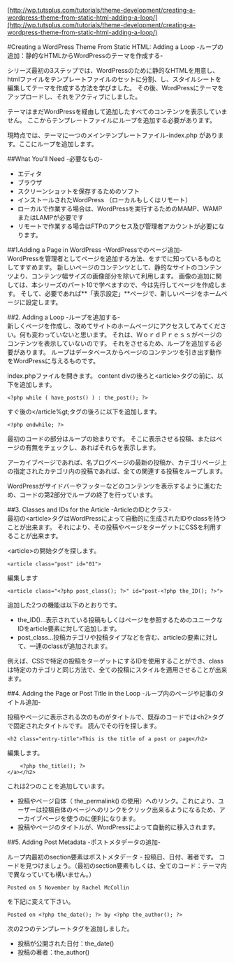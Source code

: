 ﻿[http://wp.tutsplus.com/tutorials/theme-development/creating-a-wordpress-theme-from-static-html-adding-a-loop/](http://wp.tutsplus.com/tutorials/theme-development/creating-a-wordpress-theme-from-static-html-adding-a-loop/)

#Creating a WordPress Theme From Static HTML: Adding a Loop
-ループの追加：静的なHTMLからWordPressのテーマを作成する-

シリーズ最初の3ステップでは、WordPressのために静的なHTMLを用意し、htmlファイルをテンプレートファイルのセットに分割、し、スタイルシートを編集してテーマを作成する方法を学びました。
その後、WordPressにテーマをアップロードし、それをアクティブにしました。

テーマはまだWordPressを経由して追加したすべてのコンテンツを表示していません。
ここからテンプレートファイルにループを追加する必要があります。

現時点では、テーマに一つのメインテンプレートファイル-index.php があります。ここにループを追加します。

##What You’ll Need
-必要なもの-

* エディタ
* ブラウザ 
* スクリーンショットを保存するためのソフト
* インストールされたWordPress （ローカルもしくはリモート）
* ローカルで作業する場合は、WordPressを実行するためのMAMP、WAMPまたはLAMPが必要です
* リモートで作業する場合はFTPのアクセス及び管理者アカウントが必要になります。

##1.Adding a Page in WordPress
-WordPressでのページ追加-  
WordPressを管理者としてページを追加する方法、をすでに知っているものとしてすすめます。
新しいページのコンテンツとして、静的なサイトのコンテンツより、コンテンツ幅サイズの画像部分を除いて利用します。
画像の追加に関しては、本シリーズのパート10で学べますので、今は先行してページを作成します。
そして、必要であれば**「表示設定」**ページで、新しいページをホームページに設定します。

##2. Adding a Loop
-ループを追加する-  
新しくページを作成し、改めてサイトのホームページにアクセスしてみてください。何も変わっていないと思います。
それは、ＷｏｒｄＰｒｅｓｓがページのコンテンツを表示していないのです。
それをさせるため、ループを追加する必要があります。
ループはデータベースからページのコンテンツを引き出す動作をWordPressに与えるものです。

index.phpファイルを開きます。
content divの後ろと&lt;article&gt;タグの前に、以下を追加します。

```
<?php while ( have_posts() ) : the_post(); ?>
```

すぐ後の&lt;/article%gt;タグの後ろに以下を追加します。

```
<?php endwhile; ?>
```
最初のコードの部分はループの始まりです。
そこに表示させる投稿、またはページの有無をチェックし、あればそれらを表示します。

アーカイブページであれば、名ブログページの最新の投稿か、カテゴリページ上の指定されたカテゴリ内の投稿であれば、全ての関連する投稿をループします。

WordPressがサイドバーやフッターなどのコンテンツを表示するように進むため、コードの第2部分でループの終了を行っています。

##3. Classes and IDs for the Article
-ArticleのIDとクラス-  
最初の&lt;article&gt;タグはWordPressによって自動的に生成されたIDやclassを持つことが出来ます。
それにより、その投稿やページをターゲットにCSSを利用することが出来ます。

&lt;article&gt;の開始タグを探します。

```
<article class="post" id="01">
```

編集します

```
<article class="<?php post_class(); ?>" id="post-<?php the_ID(); ?>">
```

追加した2つの機能は以下のとおりです。

* the_ID()…表示されている投稿もしくはページを参照するためのユニークなIDをarticle要素に対して追加します。
* post_class…投稿カテゴリや投稿タイプなどを含む、articleの要素に対して、一連のclassが追加されます。

例えば、CSSで特定の投稿をターゲットにするIDを使用することができ、classは特定のカテゴリと同じ方法で、全ての投稿にスタイルを適用させることが出来ます。

##4. Adding the Page or Post Title in the Loop
-ループ内のページや記事のタイトル追加- 

投稿やページに表示される次のものがタイトルで、既存のコードでは&lt;h2&gt;タグで固定されたタイトルです。
読んでその行を探します。

```
<h2 class="entry-title">This is the title of a post or page</h2>
```

編集します。

```<h2 class="entry-title"><a title="<?php printf( esc_attr__( 'Permalink to %s', 'compass' ), the_title_attribute( 'echo=0' ) ); ?>" href="<?php the_permalink(); ?>" rel="bookmark">
    <?php the_title(); ?>
</a></h2>
```

これは2つのことを追加しています。

* 投稿やページ自体（ the_permalink() の使用）へのリンク。これにより、ユーザーは投稿自体のページへのリンクをクリック出来るようになるため、アーカイブページを使うのに便利になります。
* 投稿やページのタイトルが、WordPressによって自動的に移入されます。

##5. Adding Post Metadata
-ポストメタデータの追加- 

ループ内最初のsection要素はポストメタデータ - 投稿日、日付、著者です。
コードを見つけましょう。（最初のsection要素もしくは、全てのコード：テーマ内で異なっていても構いません。）

```
Posted on 5 November by Rachel McCollin
```

を下記に変えて下さい。

```
Posted on <?php the_date(); ?> by <?php the_author(); ?>
```

次の2つのテンプレートタグを追加しました。

* 投稿が公開された日付：the_date()
* 投稿の著者：the_author()








